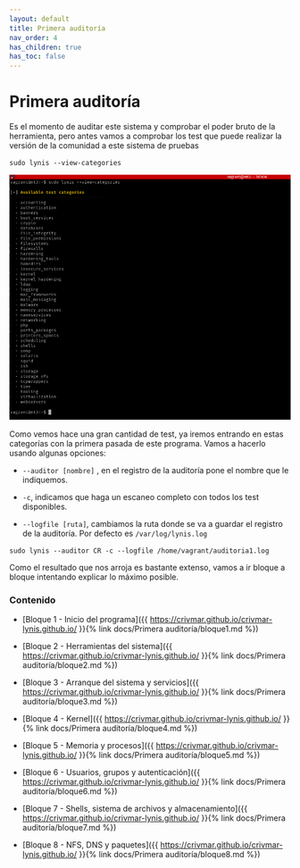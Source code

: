 ```yaml
---
layout: default
title: Primera auditoría
nav_order: 4
has_children: true
has_toc: false
---
```


# Primera auditoría

Es el momento de auditar este sistema y comprobar el poder bruto de la herramienta, pero antes vamos a comprobar los test que puede realizar la versión de la comunidad a este sistema de pruebas

~~~
sudo lynis --view-categories
~~~

<img src="https://raw.githubusercontent.com/crivmar/crivmar-lynis.github.io/main/assets/images/03.png"/>

Como vemos hace una gran cantidad de test, ya iremos entrando en estas categorías con la primera pasada de este programa. Vamos a hacerlo usando algunas opciones:

- `--auditor [nombre]` , en el registro de la auditoría pone el nombre que le indiquemos.

- `-c`, indicamos que haga un escaneo completo con todos los test disponibles.

- `--logfile [ruta]`, cambiamos la ruta donde se va a guardar el registro de la auditoría. Por defecto es `/var/log/lynis.log`

~~~
sudo lynis --auditor CR -c --logfile /home/vagrant/auditoria1.log
~~~

Como el resultado que nos arroja es bastante extenso, vamos a ir bloque a bloque intentando explicar lo máximo posible.


### Contenido

- [Bloque 1 - Inicio del programa]({{ https://crivmar.github.io/crivmar-lynis.github.io/ }}{% link docs/Primera auditoría/bloque1.md %})

- [Bloque 2 - Herramientas del sistema]({{ https://crivmar.github.io/crivmar-lynis.github.io/ }}{% link docs/Primera auditoría/bloque2.md %})

- [Bloque 3 - Arranque del sistema y servicios]({{ https://crivmar.github.io/crivmar-lynis.github.io/ }}{% link docs/Primera auditoría/bloque3.md %})

- [Bloque 4 - Kernel]({{ https://crivmar.github.io/crivmar-lynis.github.io/ }}{% link docs/Primera auditoría/bloque4.md %})

- [Bloque 5 - Memoria y procesos]({{ https://crivmar.github.io/crivmar-lynis.github.io/ }}{% link docs/Primera auditoría/bloque5.md %})

- [Bloque 6 - Usuarios, grupos y autenticación]({{ https://crivmar.github.io/crivmar-lynis.github.io/ }}{% link docs/Primera auditoría/bloque6.md %})

- [Bloque 7 - Shells, sistema de archivos y almacenamiento]({{ https://crivmar.github.io/crivmar-lynis.github.io/ }}{% link docs/Primera auditoría/bloque7.md %})

- [Bloque 8 - NFS, DNS y paquetes]({{ https://crivmar.github.io/crivmar-lynis.github.io/ }}{% link docs/Primera auditoría/bloque8.md %})